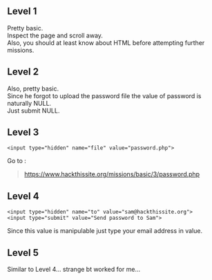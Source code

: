 ## Level 1
Pretty basic.  
Inspect the page and scroll away.  
Also, you should at least know about HTML before attempting further missions.  

## Level 2
Also, pretty basic.  
Since he forgot to upload the password file the value of password is naturally NULL.  
Just submit NULL.  

## Level 3
`<input type="hidden" name="file" value="password.php">`  

Go to :   
> https://www.hackthissite.org/missions/basic/3/password.php  

## Level 4
`<input type="hidden" name="to" value="sam@hackthissite.org">`  
`<input type="submit" value="Send password to Sam">`

Since this value is manipulable just type your email address in value.

## Level 5
Similar to Level 4... strange bt worked for me...

